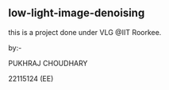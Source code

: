 ## low-light-image-denoising

this is a project done under VLG @IIT Roorkee.



by:-

PUKHRAJ CHOUDHARY

22115124 (EE)
